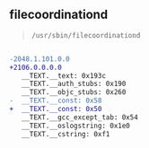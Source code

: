 ## filecoordinationd

> `/usr/sbin/filecoordinationd`

```diff

-2048.1.101.0.0
+2106.0.0.0.0
   __TEXT.__text: 0x193c
   __TEXT.__auth_stubs: 0x190
   __TEXT.__objc_stubs: 0x260
-  __TEXT.__const: 0x58
+  __TEXT.__const: 0x50
   __TEXT.__gcc_except_tab: 0x54
   __TEXT.__oslogstring: 0x1e0
   __TEXT.__cstring: 0xf1

```
